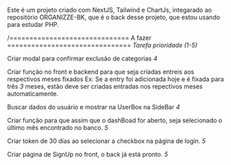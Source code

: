 Este é um projeto criado  com NextJS, Tailwind e ChartJs, integarado ao repositório ORGANIZZE-BK, que é o back desse projeto, que estou usando para estudar PHP.

/============================== A fazer ===============================
*Tarefa*                                                 *prioridade (1-5)*

Criar modal para confirmar exclusão de categorias               *4*

Criar função no front e backend para que seja criadas
entreis aos respectivos meses fixados
Ex: Se a entry foi adicionada hoje e é fixada para três         *3*
meses, estão deve ser criadas entradas nos repectivos
meses automaticamente.

Buscar dados do usuário e mostrar na UserBox na SideBar         *4*

Criar função para que assim que o dashBoad for aberto,
seja selecionado o último mês encontrado no banco.              *5*

Criar token de 30 dias ao selecionar a checkbox na
página de login.                                                *5*

Criar página de SignUp no front, o back já está pronto.         *5*